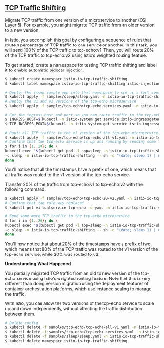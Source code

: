 ## [TCP Traffic Shifting](https://istio.io/latest/docs/tasks/traffic-management/tcp-traffic-shifting/)

Migrate TCP traffic from one version of a microservice to another (OSI Layer 5). For example, you might migrate TCP traffic from an older version to a new version.

In Istio, you accomplish this goal by configuring a sequence of rules that route a percentage of TCP traffic to one service or another. In this task, you will send 100% of the TCP traffic to tcp-echo:v1. Then, you will route 20% of the TCP traffic to tcp-echo:v2 using Istio’s weighted routing feature.

To get started, create a namespace for testing TCP traffic shifting and label it to enable automatic sidecar injection.

```sh
$ kubectl create namespace istio-io-tcp-traffic-shifting
$ kubectl label namespace istio-io-tcp-traffic-shifting istio-injection=enabled

# Deploy the sleep sample app into that namespace to use as a test source for sending requests
$ kubectl apply -f samples/sleep/sleep.yaml -n istio-io-tcp-traffic-shifting
# Deploy the v1 and v2 versions of the tcp-echo microservice
$ kubectl apply -f samples/tcp-echo/tcp-echo-services.yaml -n istio-io-tcp-traffic-shifting

# Get the ingress host and port so you can route traffic to the tcp-echo service
$ INGRESS_HOST=$(kubectl -n istio-system get service istio-ingressgateway -o jsonpath='{.spec.externalIPs[0]}') && echo "INGRESS_HOST=$INGRESS_HOST"
$ TCP_INGRESS_PORT=$(kubectl -n istio-system get service istio-ingressgateway -o jsonpath='{.spec.ports[?(@.name=="tcp")].port}') && echo "TCP_INGRESS_PORT=$TCP_INGRESS_PORT"

# Route all TCP traffic to the v1 version of the tcp-echo microservice
$ kubectl apply -f samples/tcp-echo/tcp-echo-all-v1.yaml -n istio-io-tcp-traffic-shifting
# Confirm that the tcp-echo service is up and running by sending some TCP traffic from the sleep client
$ for i in {1..20}; do \
kubectl exec "$(kubectl get pod -l app=sleep -n istio-io-tcp-traffic-shifting -o jsonpath={.items..metadata.name})" \
-c sleep -n istio-io-tcp-traffic-shifting -- sh -c "(date; sleep 1) | nc $INGRESS_HOST $TCP_INGRESS_PORT"; \
done
```

You'll notice that all the timestamps have a prefix of one, which means that all traffic was routed to the v1 version of the tcp-echo service.

Transfer 20% of the traffic from tcp-echo:v1 to tcp-echo:v2 with the following command.

```sh
$ kubectl apply -f samples/tcp-echo/tcp-echo-20-v2.yaml -n istio-io-tcp-traffic-shifting
# Confirm that the rule was replaced
$ kubectl get virtualservice tcp-echo -o yaml -n istio-io-tcp-traffic-shifting | { mapfile -tn 3 a; printf "%s\n" "${a[@]}" ...; tail -n +$(kubectl get virtualservice tcp-echo -o yaml -n istio-io-tcp-traffic-shifting | grep -n "^spec:" | cut -f1 -d:); }

# Send some more TCP traffic to the tcp-echo microservice
$ for i in {1..20}; do \
kubectl exec "$(kubectl get pod -l app=sleep -n istio-io-tcp-traffic-shifting -o jsonpath={.items..metadata.name})" \
-c sleep -n istio-io-tcp-traffic-shifting -- sh -c "(date; sleep 1) | nc $INGRESS_HOST $TCP_INGRESS_PORT"; \
done
```

You'll now notice that about 20% of the timestamps have a prefix of two, which means that 80% of the TCP traffic was routed to the v1 version of the tcp-echo service, while 20% was routed to v2.

**Understanding What Happened**

You partially migrated TCP traffic from an old to new version of the tcp-echo service using Istio’s weighted routing feature. Note that this is very different than doing version migration using the deployment features of container orchestration platforms, which use instance scaling to manage the traffic.

With Istio, you can allow the two versions of the tcp-echo service to scale up and down independently, without affecting the traffic distribution between them.

```sh
# Delete config
$ kubectl delete -f samples/tcp-echo/tcp-echo-all-v1.yaml -n istio-io-tcp-traffic-shifting
$ kubectl delete -f samples/tcp-echo/tcp-echo-services.yaml -n istio-io-tcp-traffic-shifting
$ kubectl delete -f samples/sleep/sleep.yaml -n istio-io-tcp-traffic-shifting
$ kubectl delete namespace istio-io-tcp-traffic-shifting
```
